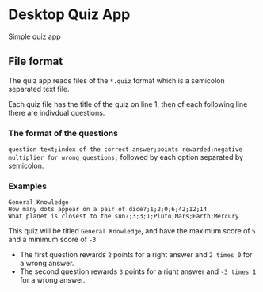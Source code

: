 # Desktop Quiz App
Simple quiz app

## File format
The quiz app reads files of the `*.quiz` format which is a semicolon separated text file.

Each quiz file has the title of the quiz on line 1, then of each following line there are indivdual questions.

### The format of the questions
`question text;index of the correct answer;points rewarded;negative multiplier for wrong questions;` followed by each option separated by semicolon.

### Examples
```
General Knowledge
How many dots appear on a pair of dice?;1;2;0;6;42;12;14
What planet is closest to the sun?;3;3;1;Pluto;Mars;Earth;Mercury
```
This quiz will be titled `General Knowledge`, and have the maximum score of `5` and a minimum score of `-3`. 
- The first question rewards `2` points for a right answer and `2 times 0` for a wrong answer.
- The second question rewards `3` points for a right answer and `-3 times 1` for a wrong answer.
